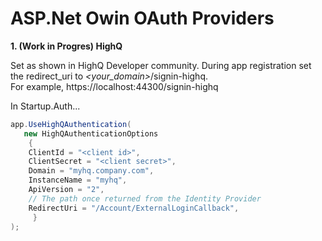 # ASP.Net Owin OAuth Providers

**1. (Work in Progres) HighQ**
	
Set as shown in HighQ Developer community.
During app registration set the redirect_uri to *<your_domain>*/signin-highq. 			
For example, https://localhost:44300/signin-highq

In Startup.Auth...
```cs		
app.UseHighQAuthentication(
   new HighQAuthenticationOptions
    {
	ClientId = "<client id>",
	ClientSecret = "<client secret>",
	Domain = "myhq.company.com",
	InstanceName = "myhq",
	ApiVersion = "2",
	// The path once returned from the Identity Provider					
	RedirectUri = "/Account/ExternalLoginCallback",
     }
);
```
